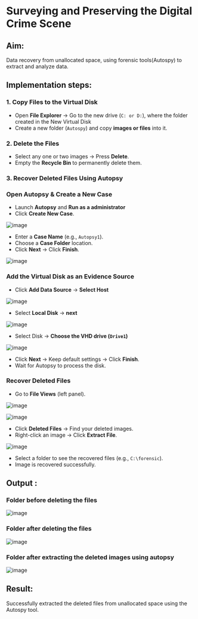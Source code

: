 # Surveying and Preserving the Digital Crime Scene

## **Aim:**
Data recovery from unallocated space, using forensic tools(Autospy) to extract and analyze data.

## **Implementation steps:**

### **1. Copy Files to the Virtual Disk**  
- Open **File Explorer** → Go to the new drive (`C: or D:`), where the folder created in the New Virtual Disk
- Create a new folder (`Autospy`) and copy **images or files** into it.  

### **2. Delete the Files**  
- Select any one or two images → Press **Delete**.  
- Empty the **Recycle Bin** to permanently delete them.  

### **3. Recover Deleted Files Using Autopsy**  
### **Open Autopsy & Create a New Case** 

- Launch **Autopsy** and **Run as a administrator**  
- Click **Create New Case**.  

![image](https://github.com/user-attachments/assets/aa8d1949-5443-46cd-b071-070cb8ee5b99)


- Enter a **Case Name** (e.g., `Autopsy1`).  
- Choose a **Case Folder** location.  
- Click **Next** → Click **Finish**.  

![image](https://github.com/user-attachments/assets/87936bba-737b-428d-82ea-45c7139e3cf8)

### **Add the Virtual Disk as an Evidence Source**  
- Click **Add Data Source**  → **Select Host**

![image](https://github.com/user-attachments/assets/b8da55ce-0445-4a99-954b-98b97f861082)


- Select **Local Disk** → **next** 

![image](https://github.com/user-attachments/assets/fdb86c22-b80f-4c42-9d99-6323fe938333)


- Select Disk → **Choose the VHD drive (`Drive1`)**

![image](https://github.com/user-attachments/assets/cff2ed1b-88fe-45f3-8a93-1bf64ad6e0ef)


- Click **Next** → Keep default settings → Click **Finish**.  
- Wait for Autopsy to process the disk.  

### **Recover Deleted Files**  
- Go to **File Views** (left panel).  

![image](https://github.com/user-attachments/assets/5ad18bcf-1cae-4be7-bcff-1ab318a30fa0)

![image](https://github.com/user-attachments/assets/41ff7e56-b004-4bda-b5be-b58041ae58f6)


- Click **Deleted Files** → Find your deleted images.  
- Right-click an image → Click **Extract File**.  

![image](https://github.com/user-attachments/assets/22b4a624-3cc8-40d7-9ac2-7ef1d5fe2750)


- Select a folder to see the recovered files (e.g., `C:\forensic`).  
- Image is recovered successfully.


## Output :
### Folder before deleting the files
![image](https://github.com/user-attachments/assets/b026e3dd-18d6-4edb-84d2-078a12218250)

### Folder after deleting the files
![image](https://github.com/user-attachments/assets/83399dfe-9c1a-41b1-8a49-05537f9a8cb6)


### Folder after extracting the deleted images using autopsy
![image](https://github.com/user-attachments/assets/f5745f04-5009-4de9-80f5-6697e9a1741d)


## Result:
Successfully extracted the deleted files from unallocated space using the Autospy tool.
